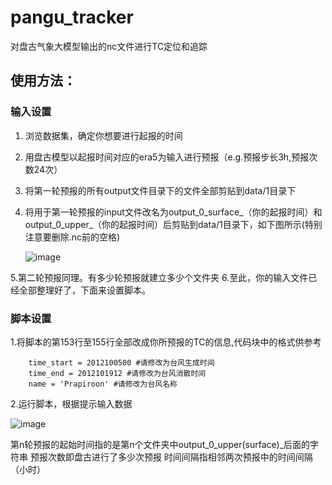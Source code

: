 # pangu_tracker
对盘古气象大模型输出的nc文件进行TC定位和追踪

## 使用方法：
### 输入设置
1. 浏览数据集，确定你想要进行起报的时间
2. 用盘古模型以起报时间对应的era5为输入进行预报（e.g.预报步长3h,预报次数24次）
3. 将第一轮预报的所有output文件目录下的文件全部剪贴到data/1目录下
4. 将用于第一轮预报的input文件改名为output_0_surface_（你的起报时间）和output_0_upper_（你的起报时间）后剪贴到data/1目录下，如下图所示(特别注意要删除.nc前的空格)

   ![image](https://github.com/MiuNul1/pangu_tracker/assets/119723303/1fc55bb5-fdf0-493a-a9c7-7e7fd9b81985)
   
5.第二轮预报同理。有多少轮预报就建立多少个文件夹
6.至此，你的输入文件已经全部整理好了，下面来设置脚本。

### 脚本设置
1.将脚本的第153行至155行全部改成你所预报的TC的信息,代码块中的格式供参考
```
    time_start = 2012100500 #请修改为台风生成时间 
    time_end = 2012101912 #请修改为台风消散时间 
    name = 'Prapiroon' #请修改为台风名称
```
2.运行脚本，根据提示输入数据

![image](https://github.com/MiuNul1/pangu_tracker/assets/119723303/1f997e57-25d5-47bf-91ab-0f292a89971d)

第n轮预报的起始时间指的是第n个文件夹中output_0_upper(surface)_后面的字符串
预报次数即盘古进行了多少次预报
时间间隔指相邻两次预报中的时间间隔（小时）
